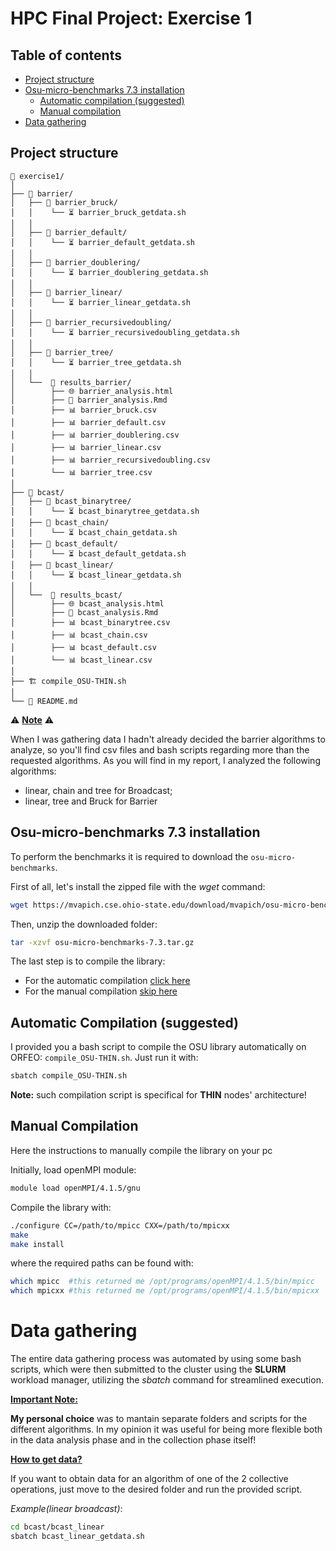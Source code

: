 # HPC Final Project: Exercise 1

## Table of contents
- [Project structure](#project-structure)
- [Osu-micro-benchmarks 7.3 installation](#osu-micro-benchmarks-73-installation)
    - [Automatic compilation (suggested)](#automatic-compilation-suggested)
    - [Manual compilation](#manual-compilation)
- [Data gathering](#data-gathering)

## Project structure

```
📂 exercise1/
│ 
├── 📂 barrier/
│   ├── 📂 barrier_bruck/
│   │    └── ⏳ barrier_bruck_getdata.sh
│   │
│   ├── 📂 barrier_default/
│   │    └── ⏳ barrier_default_getdata.sh
│   │
│   ├── 📂 barrier_doublering/
│   │    └── ⏳ barrier_doublering_getdata.sh
│   │
│   ├── 📂 barrier_linear/
│   │    └── ⏳ barrier_linear_getdata.sh
│   │
│   ├── 📂 barrier_recursivedoubling/
│   │    └── ⏳ barrier_recursivedoubling_getdata.sh
│   │
│   ├── 📂 barrier_tree/
│   │    └── ⏳ barrier_tree_getdata.sh
│   │
│   └──  📂 results_barrier/
│        ├── 🌐 barrier_analysis.html
│        ├── 🔎 barrier_analysis.Rmd
│        ├── 📊 barrier_bruck.csv
│        ├── 📊 barrier_default.csv
│        ├── 📊 barrier_doublering.csv
│        ├── 📊 barrier_linear.csv
│        ├── 📊 barrier_recursivedoubling.csv
│        └── 📊 barrier_tree.csv
│ 
├── 📂 bcast/
│   ├── 📂 bcast_binarytree/
│   │    └── ⏳ bcast_binarytree_getdata.sh
│   ├── 📂 bcast_chain/
│   │    └── ⏳ bcast_chain_getdata.sh
│   ├── 📂 bcast_default/
│   │    └── ⏳ bcast_default_getdata.sh
│   ├── 📂 bcast_linear/
│   │    └── ⏳ bcast_linear_getdata.sh
│   │
│   └──  📂 results_bcast/
│        ├── 🌐 bcast_analysis.html
│        ├── 🔎 bcast_analysis.Rmd
│        ├── 📊 bcast_binarytree.csv
│        ├── 📊 bcast_chain.csv
│        ├── 📊 bcast_default.csv
│        └── 📊 bcast_linear.csv
│
├── 🏗️ compile_OSU-THIN.sh
│
└── 📰 README.md

```

⚠️  **<u>Note</u>** ⚠️ 

When I was gathering data I hadn't already decided the barrier algorithms to analyze, so you'll find csv files and bash scripts regarding more than the requested algorithms. As you will find in my report, I analyzed the following algorithms:
- linear, chain and tree for Broadcast;
- linear, tree and Bruck for Barrier

## Osu-micro-benchmarks 7.3 installation

To perform the benchmarks it is required to download the `osu-micro-benchmarks`.

First of all, let's install the zipped file with the *wget* command:

```bash
wget https://mvapich.cse.ohio-state.edu/download/mvapich/osu-micro-benchmarks-7.3.tar.gz
```

Then, unzip the downloaded folder:

```bash
tar -xzvf osu-micro-benchmarks-7.3.tar.gz
```
The last step is to compile the library:

- For the automatic compilation [click here](#automatic-compilation) 
- For the manual compilation [skip here](#manual-compilation)

## Automatic Compilation (suggested)

I provided you a bash script to compile the OSU library automatically on ORFEO: `compile_OSU-THIN.sh`. Just run it with:

```bash
sbatch compile_OSU-THIN.sh
```

**Note:** such compilation script is specifical for **THIN** nodes' architecture!

## Manual Compilation

Here the instructions to manually compile the library on your pc

Initially, load openMPI module:

```bash
module load openMPI/4.1.5/gnu
```

Compile the library with:

```bash
./configure CC=/path/to/mpicc CXX=/path/to/mpicxx
make
make install
```

where the required paths can be found with:

```bash
which mpicc  #this returned me /opt/programs/openMPI/4.1.5/bin/mpicc
which mpicxx #this returned me /opt/programs/openMPI/4.1.5/bin/mpicxx 
```

# Data gathering

The entire data gathering process was automated by using some bash scripts, which were then submitted to the cluster using the **SLURM** workload manager, utilizing the *sbatch* command for streamlined execution.

**<u>Important Note:</u>** 

**My personal choice** was to mantain separate folders and scripts for the different algorithms. In my opinion it was useful for being more flexible both in the data analysis phase and in the collection phase itself!

**<u>How to get data?</u>** 

If you want to obtain data for an algorithm of one of the 2 collective operations, just move to the desired folder and run the provided script. 

*Example(linear broadcast)*:
```bash
cd bcast/bcast_linear
sbatch bcast_linear_getdata.sh
```

